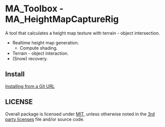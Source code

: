 # MA_Toolbox - MA_HeightMapCaptureRig

A tool that calculates a height map texture with terrain - object intersection.

- Realtime height map generation.
  - Compute shading.
- Terrain - object interaction.
- (Snow) recovery.

## Install

[Installing from a Git URL](https://docs.unity3d.com/Manual/upm-ui-giturl.html)

## LICENSE

Overall package is licensed under [MIT](/LICENSE.md), unless otherwise noted in the [3rd party licenses](/THIRD%20PARTY%20NOTICES.md) file and/or source code.